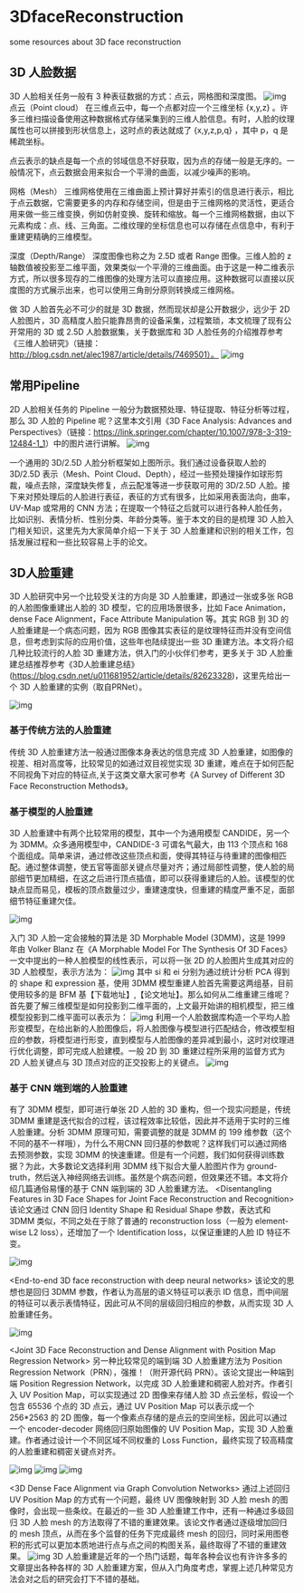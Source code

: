 # 3DfaceReconstruction
some resources about 3D face reconstruction


## 3D 人脸数据
3D 人脸相关任务一般有 3 种表征数据的方式：点云，网格图和深度图。
![img](./pic/0001.jpg)
点云（Point cloud）
在三维点云中，每一个点都对应一个三维坐标 {x,y,z} 。许多三维扫描设备使用这种数据格式存储采集到的三维人脸信息。有时，人脸的纹理属性也可以拼接到形状信息上，这时点的表达就成了 {x,y,z,p,q} ，其中 p，q 是稀疏坐标。

点云表示的缺点是每一个点的邻域信息不好获取，因为点的存储一般是无序的。一般情况下，点云数据会用来拟合一个平滑的曲面，以减少噪声的影响。

网格（Mesh）
三维网格使用在三维曲面上预计算好并索引的信息进行表示，相比于点云数据，它需要更多的内存和存储空间，但是由于三维网格的灵活性，更适合用来做一些三维变换，例如仿射变换、旋转和缩放。每一个三维网格数据，由以下元素构成：点、线、三角面。二维纹理的坐标信息也可以存储在点信息中，有利于重建更精确的三维模型。

深度（Depth/Range）
深度图像也称之为 2.5D 或者 Range 图像。三维人脸的 z 轴数值被投影至二维平面，效果类似一个平滑的三维曲面。由于这是一种二维表示方式，所以很多现存的二维图像的处理方法可以直接应用。这种数据可以直接以灰度图的方式展示出来，也可以使用三角剖分原则转换成三维网格。

做 3D 人脸首先必不可少的就是 3D 数据，然而现状却是公开数据少，远少于 2D 人脸图片，3D 高精度人脸只能靠昂贵的设备采集，过程繁琐，本文梳理了现有公开常用的 3D 或 2.5D 人脸数据集，关于数据库和 3D 人脸任务的介绍推荐参考《三维人脸研究》（链接：http://blog.csdn.net/alec1987/article/details/7469501）。
![img](./pic/0002.jpg)

## 常用Pipeline

2D 人脸相关任务的 Pipeline 一般分为数据预处理、特征提取、特征分析等过程，那么 3D 人脸的 Pipeline 呢？这里本文引用《3D Face Analysis: Advances and Perspectives》（链接：<https://link.springer.com/chapter/10.1007/978-3-319-12484-1_1>）中的图片进行讲解。
![img](./pic/0003.jpg)

一个通用的 3D/2.5D 人脸分析框架如上图所示。我们通过设备获取人脸的 3D/2.5D 表示（Mesh、Point Cloud、Depth），经过一些预处理操作如球形剪裁，噪点去除，深度缺失修复，点云配准等进一步获取可用的 3D/2.5D 人脸。接下来对预处理后的人脸进行表征，表征的方式有很多，比如采用表面法向，曲率，UV-Map 或常用的 CNN 方法；在提取一个特征之后就可以进行各种人脸任务，比如识别、表情分析、性别分类、年龄分类等。鉴于本文的目的是梳理 3D 人脸入门相关知识，这里先为大家简单介绍一下关于 3D 人脸重建和识别的相关工作，包括发展过程和一些比较容易上手的论文。

## 3D人脸重建
3D 人脸研究中另一个比较受关注的方向是 3D 人脸重建，即通过一张或多张 RGB 的人脸图像重建出人脸的 3D 模型，它的应用场景很多，比如 Face Animation，dense Face Alignment，Face Attribute Manipulation 等。其实 RGB 到 3D 的人脸重建是一个病态问题，因为 RGB 图像其实表征的是纹理特征而并没有空间信息，但考虑到实际的应用价值，这些年也陆续提出一些 3D 重建方法。本文将介绍几种比较流行的人脸 3D 重建方法，供入门的小伙伴们参考，更多关于 3D 人脸重建总结推荐参考《3D人脸重建总结》(<https://blog.csdn.net/u011681952/article/details/82623328>)，这里先给出一个 3D 人脸重建的实例（取自PRNet）。

![img](./pic/0004.jpg)

### 基于传统方法的人脸重建
传统 3D 人脸重建方法一般通过图像本身表达的信息完成 3D 人脸重建，如图像的视差、相对高度等，比较常见的如通过双目视觉实现 3D 重建，难点在于如何匹配不同视角下对应的特征点,关于这类文章大家可参考《A Survey of Different 3D Face Reconstruction Methods》。

### 基于模型的人脸重建
3D 人脸重建中有两个比较常用的模型，其中一个为通用模型 CANDIDE，另一个为 3DMM。众多通用模型中，CANDIDE-3 可谓名气最大，由 113 个顶点和 168 个面组成。简单来讲，通过修改这些顶点和面，使得其特征与待重建的图像相匹配。通过整体调整，使五官等面部关键点尽量对齐；通过局部性调整，使人脸的局部细节更加精细，在这之后进行顶点插值，即可以获得重建后的人脸。该模型的优缺点显而易见，模板的顶点数量过少，重建速度快，但重建的精度严重不足，面部细节特征重建欠佳。

![img](./pic/0005.jpg)

入门 3D 人脸一定会接触的算法是 3D Morphable Model (3DMM)，这是 1999 年由 Volker Blanz 在《A Morphable Model For The Synthesis Of 3D Faces》一文中提出的一种人脸模型的线性表示，可以将一张 2D 的人脸图片生成其对应的 3D 人脸模型，表示方法为：
![img](./pic/0006.svg)
其中 si 和 ei 分别为通过统计分析 PCA 得到的 shape 和 expression 基，使用 3DMM 模型重建人脸首先需要这两组基，目前使用较多的是 BFM 基【下载地址】,【论文地址】。那么如何从二维重建三维呢？首先要了解三维模型是如何投影到二维平面的，上文最开始讲的相机模型，把三维模型投影到二维平面可以表示为：
![img](./pic/0007.svg)
利用一个人脸数据库构造一个平均人脸形变模型，在给出新的人脸图像后，将人脸图像与模型进行匹配结合，修改模型相应的参数，将模型进行形变，直到模型与人脸图像的差异减到最小，这时对纹理进行优化调整，即可完成人脸建模。一般 2D 到 3D 重建过程所采用的监督方式为 2D 人脸关键点与 3D 顶点对应的正交投影上的关键点。
![img](./pic/0008.svg)

### 基于 CNN 端到端的人脸重建
有了 3DMM 模型，即可进行单张 2D 人脸的 3D 重构，但一个现实问题是，传统 3DMM 重建是迭代拟合的过程，该过程效率比较低，因此并不适用于实时的三维人脸重建。分析 3DMM 原理可知，需要调整的就是 3DMM 的 199 维参数（这个不同的基不一样哦），为什么不用CNN 回归基的参数呢？这样我们可以通过网络去预测参数，实现 3DMM 的快速重建。但是有一个问题，我们如何获得训练数据？为此，大多数论文选择利用 3DMM 线下拟合大量人脸图片作为 ground-truth，然后送入神经网络去训练。虽然是个病态问题，但效果还不错。本文将介绍几篇通俗易懂的基于 CNN 端到端的 3D 人脸重建方法。
<Disentangling Features in 3D Face Shapes for Joint Face Reconstruction and Recognition>
该论文通过 CNN 回归 Identity Shape 和 Residual Shape 参数，表达式和 3DMM 类似，不同之处在于除了普通的 reconstruction loss（一般为 element-wise L2 loss），还增加了一个 Identification loss，以保证重建的人脸 ID 特征不变。

![img](./pic/0009.jpg)

<End-to-end 3D face reconstruction with deep neural networks>
该论文的思想也是回归 3DMM 参数，作者认为高层的语义特征可以表示 ID 信息，而中间层的特征可以表示表情特征，因此可从不同的层级回归相应的参数，从而实现 3D 人脸重建任务。

![img](./pic/0010.jpg)

<Joint 3D Face Reconstruction and Dense Alignment with Position Map Regression Network>
另一种比较常见的端到端 3D 人脸重建方法为 Position Regression Network（PRN），强推！（附开源代码 PRN）。该论文提出一种端到端 Position Regression Network，以完成 3D 人脸重建和稠密人脸对齐。作者引入 UV Position Map，可以实现通过 2D 图像来存储人脸 3D 点云坐标，假设一个包含 65536 个点的 3D 点云，通过 UV Position Map 可以表示成一个 256*2563 的 2D 图像，每一个像素点存储的是点云的空间坐标，因此可以通过一个 encoder-decoder 网络回归原始图像的 UV Position Map，实现 3D 人脸重建。作者通过设计一个不同区域不同权重的 Loss Function，最终实现了较高精度的人脸重建和稠密关键点对齐。

![img](./pic/0011.jpg)
![img](./pic/0012.jpg)
![img](./pic/0013.jpg)

<3D Dense Face Alignment via Graph Convolution Networks>
通过上述回归 UV Position Map 的方式有一个问题，最终 UV 图像映射到 3D 人脸 mesh 的图像时，会出现一些条纹。在最近的一些 3D 人脸重建工作中，还有一种通过多级回归 3D 人脸 mesh 的方法取得了不错的重建效果。该论文作者通过逐级增加回归的 mesh 顶点，从而在多个监督的任务下完成最终 mesh 的回归，同时采用图卷积的形式可以更加本质地进行点与点之间的构图关系，最终取得了不错的重建效果。
![img](./pic/0014.jpg)
3D 人脸重建是近年的一个热门话题，每年各种会议也有许许多多的文章提出各种各样的 3D 人脸重建方案，但从入门角度考虑，掌握上述几种常见方法会对之后的研究会打下不错的基础。

